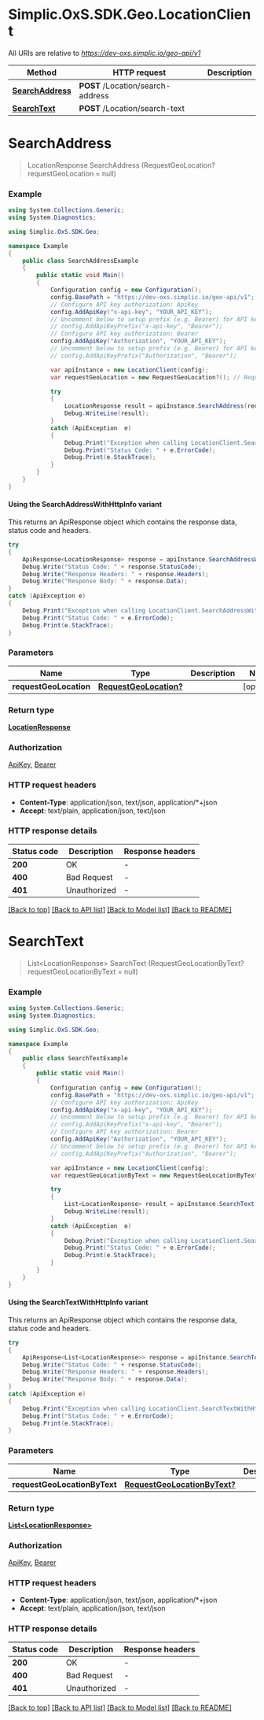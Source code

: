 # Simplic.OxS.SDK.Geo.LocationClient

All URIs are relative to *https://dev-oxs.simplic.io/geo-api/v1*

| Method | HTTP request | Description |
|--------|--------------|-------------|
| [**SearchAddress**](LocationClient.md#locationsearchaddresspost) | **POST** /Location/search-address |  |
| [**SearchText**](LocationClient.md#locationsearchtextpost) | **POST** /Location/search-text |  |

<a id="locationsearchaddresspost"></a>
# **SearchAddress**
> LocationResponse SearchAddress (RequestGeoLocation? requestGeoLocation = null)



### Example
```csharp
using System.Collections.Generic;
using System.Diagnostics;

using Simplic.OxS.SDK.Geo;

namespace Example
{
    public class SearchAddressExample
    {
        public static void Main()
        {
            Configuration config = new Configuration();
            config.BasePath = "https://dev-oxs.simplic.io/geo-api/v1";
            // Configure API key authorization: ApiKey
            config.AddApiKey("x-api-key", "YOUR_API_KEY");
            // Uncomment below to setup prefix (e.g. Bearer) for API key, if needed
            // config.AddApiKeyPrefix("x-api-key", "Bearer");
            // Configure API key authorization: Bearer
            config.AddApiKey("Authorization", "YOUR_API_KEY");
            // Uncomment below to setup prefix (e.g. Bearer) for API key, if needed
            // config.AddApiKeyPrefix("Authorization", "Bearer");

            var apiInstance = new LocationClient(config);
            var requestGeoLocation = new RequestGeoLocation?(); // RequestGeoLocation? |  (optional) 

            try
            {
                LocationResponse result = apiInstance.SearchAddress(requestGeoLocation);
                Debug.WriteLine(result);
            }
            catch (ApiException  e)
            {
                Debug.Print("Exception when calling LocationClient.SearchAddress: " + e.Message);
                Debug.Print("Status Code: " + e.ErrorCode);
                Debug.Print(e.StackTrace);
            }
        }
    }
}
```

#### Using the SearchAddressWithHttpInfo variant
This returns an ApiResponse object which contains the response data, status code and headers.

```csharp
try
{
    ApiResponse<LocationResponse> response = apiInstance.SearchAddressWithHttpInfo(requestGeoLocation);
    Debug.Write("Status Code: " + response.StatusCode);
    Debug.Write("Response Headers: " + response.Headers);
    Debug.Write("Response Body: " + response.Data);
}
catch (ApiException e)
{
    Debug.Print("Exception when calling LocationClient.SearchAddressWithHttpInfo: " + e.Message);
    Debug.Print("Status Code: " + e.ErrorCode);
    Debug.Print(e.StackTrace);
}
```

### Parameters

| Name | Type | Description | Notes |
|------|------|-------------|-------|
| **requestGeoLocation** | [**RequestGeoLocation?**](RequestGeoLocation?.md) |  | [optional]  |

### Return type

[**LocationResponse**](LocationResponse.md)

### Authorization

[ApiKey](../README.md#ApiKey), [Bearer](../README.md#Bearer)

### HTTP request headers

 - **Content-Type**: application/json, text/json, application/*+json
 - **Accept**: text/plain, application/json, text/json


### HTTP response details
| Status code | Description | Response headers |
|-------------|-------------|------------------|
| **200** | OK |  -  |
| **400** | Bad Request |  -  |
| **401** | Unauthorized |  -  |

[[Back to top]](#) [[Back to API list]](../README.md#documentation-for-api-endpoints) [[Back to Model list]](../README.md#documentation-for-models) [[Back to README]](../README.md)

<a id="locationsearchtextpost"></a>
# **SearchText**
> List&lt;LocationResponse&gt; SearchText (RequestGeoLocationByText? requestGeoLocationByText = null)



### Example
```csharp
using System.Collections.Generic;
using System.Diagnostics;

using Simplic.OxS.SDK.Geo;

namespace Example
{
    public class SearchTextExample
    {
        public static void Main()
        {
            Configuration config = new Configuration();
            config.BasePath = "https://dev-oxs.simplic.io/geo-api/v1";
            // Configure API key authorization: ApiKey
            config.AddApiKey("x-api-key", "YOUR_API_KEY");
            // Uncomment below to setup prefix (e.g. Bearer) for API key, if needed
            // config.AddApiKeyPrefix("x-api-key", "Bearer");
            // Configure API key authorization: Bearer
            config.AddApiKey("Authorization", "YOUR_API_KEY");
            // Uncomment below to setup prefix (e.g. Bearer) for API key, if needed
            // config.AddApiKeyPrefix("Authorization", "Bearer");

            var apiInstance = new LocationClient(config);
            var requestGeoLocationByText = new RequestGeoLocationByText?(); // RequestGeoLocationByText? |  (optional) 

            try
            {
                List<LocationResponse> result = apiInstance.SearchText(requestGeoLocationByText);
                Debug.WriteLine(result);
            }
            catch (ApiException  e)
            {
                Debug.Print("Exception when calling LocationClient.SearchText: " + e.Message);
                Debug.Print("Status Code: " + e.ErrorCode);
                Debug.Print(e.StackTrace);
            }
        }
    }
}
```

#### Using the SearchTextWithHttpInfo variant
This returns an ApiResponse object which contains the response data, status code and headers.

```csharp
try
{
    ApiResponse<List<LocationResponse>> response = apiInstance.SearchTextWithHttpInfo(requestGeoLocationByText);
    Debug.Write("Status Code: " + response.StatusCode);
    Debug.Write("Response Headers: " + response.Headers);
    Debug.Write("Response Body: " + response.Data);
}
catch (ApiException e)
{
    Debug.Print("Exception when calling LocationClient.SearchTextWithHttpInfo: " + e.Message);
    Debug.Print("Status Code: " + e.ErrorCode);
    Debug.Print(e.StackTrace);
}
```

### Parameters

| Name | Type | Description | Notes |
|------|------|-------------|-------|
| **requestGeoLocationByText** | [**RequestGeoLocationByText?**](RequestGeoLocationByText?.md) |  | [optional]  |

### Return type

[**List&lt;LocationResponse&gt;**](LocationResponse.md)

### Authorization

[ApiKey](../README.md#ApiKey), [Bearer](../README.md#Bearer)

### HTTP request headers

 - **Content-Type**: application/json, text/json, application/*+json
 - **Accept**: text/plain, application/json, text/json


### HTTP response details
| Status code | Description | Response headers |
|-------------|-------------|------------------|
| **200** | OK |  -  |
| **400** | Bad Request |  -  |
| **401** | Unauthorized |  -  |

[[Back to top]](#) [[Back to API list]](../README.md#documentation-for-api-endpoints) [[Back to Model list]](../README.md#documentation-for-models) [[Back to README]](../README.md)

